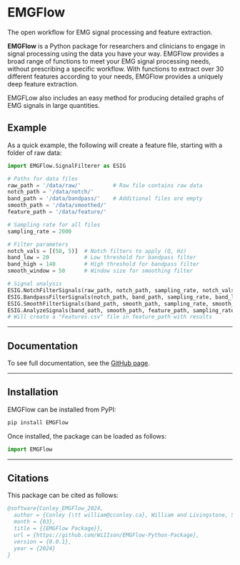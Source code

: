 # EMGFlow

The open workflow for EMG signal processing and feature extraction.

**EMGFlow** is a Python package for researchers and clinicians to engage in signal processing using the data you have your way. EMGFlow provides a broad range of functions to meet your EMG signal processing needs, without prescribing a specific workflow. With functions to extract over 30 different features according to your needs, EMGFlow provides a uniquely deep feature extraction.

EMGFLow also includes an easy method for producing detailed graphs of EMG signals in large quantities.

## Example

As a quick example, the following will create a feature file, starting with a folder of raw data:
```python
import EMGFlow.SignalFilterer as ESIG

# Paths for data files
raw_path = '/data/raw/'          # Raw file contains raw data
notch_path = '/data/notch/'
band_path = '/data/bandpass/'    # Additional files are empty
smooth_path = '/data/smoothed/'
feature_path = '/data/feature/'

# Sampling rate for all files
sampling_rate = 2000

# Filter parameters
notch_vals = [(50, 5)]  # Notch filters to apply (Q, Hz)
band_low = 20           # Low threshold for bandpass filter
band_high = 140         # High threshold for bandpass filter
smooth_window = 50      # Window size for smoothing filter

# Signal analysis
ESIG.NotchFilterSignals(raw_path, notch_path, sampling_rate, notch_vals)
ESIG.BandpassFilterSignals(notch_path, band_path, sampling_rate, band_low, band_high)
ESIG.SmoothFilterSignals(band_path, smooth_path, sampling_rate, smooth_window)
ESIG.AnalyzeSignals(band_oath, smooth_path, feature_path, sampling_rate)
# Will create a "Features.csv" file in feature_path with results
```

---

## Documentation

To see full documentation, see the [GitHub page](https://github.com/WiIIson/EMGFlow-Python-Package/tree/main).

---

## Installation

EMGFlow can be installed from PyPI:
```python
pip install EMGFlow
```

Once installed, the package can be loaded as follows:
```python
import EMGFlow
```

---

## Citations

This package can be cited as follows:

```bibtex
@software{Conley_EMGFlow_2024,
  author = {Conley {\tt william@cconley.ca}, William and Livingstone, Steven R},
  month = {03},
  title = {{EMGFlow Package}},
  url = {https://github.com/WiIIson/EMGFlow-Python-Package},
  version = {0.0.1},
  year = {2024}
}
```